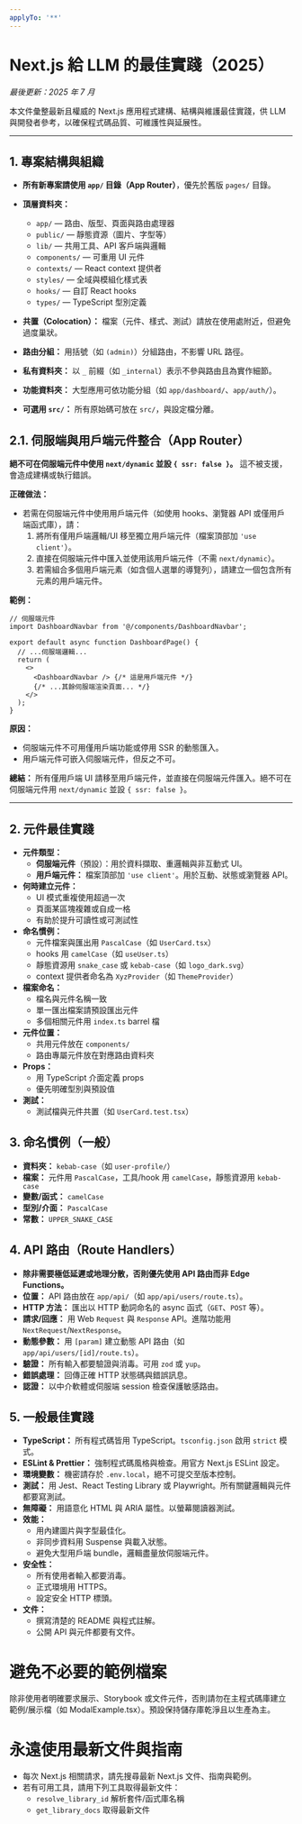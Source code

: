 ```yaml
---
applyTo: '**'
---
```


# Next.js 給 LLM 的最佳實踐（2025）

_最後更新：2025 年 7 月_

本文件彙整最新且權威的 Next.js 應用程式建構、結構與維護最佳實踐，供 LLM 與開發者參考，以確保程式碼品質、可維護性與延展性。

---

## 1. 專案結構與組織

- **所有新專案請使用 `app/` 目錄（App Router）**，優先於舊版 `pages/` 目錄。
- **頂層資料夾：**
  - `app/` — 路由、版型、頁面與路由處理器
  - `public/` — 靜態資源（圖片、字型等）
  - `lib/` — 共用工具、API 客戶端與邏輯
  - `components/` — 可重用 UI 元件
  - `contexts/` — React context 提供者
  - `styles/` — 全域與模組化樣式表
  - `hooks/` — 自訂 React hooks
  - `types/` — TypeScript 型別定義
- **共置（Colocation）：** 檔案（元件、樣式、測試）請放在使用處附近，但避免過度巢狀。
- **路由分組：** 用括號（如 `(admin)`）分組路由，不影響 URL 路徑。
- **私有資料夾：** 以 `_` 前綴（如 `_internal`）表示不參與路由且為實作細節。

- **功能資料夾：** 大型應用可依功能分組（如 `app/dashboard/`、`app/auth/`）。
- **可選用 `src/`：** 所有原始碼可放在 `src/`，與設定檔分離。

## 2.1. 伺服端與用戶端元件整合（App Router）

**絕不可在伺服端元件中使用 `next/dynamic` 並設 `{ ssr: false }`。** 這不被支援，會造成建構或執行錯誤。

**正確做法：**
- 若需在伺服端元件中使用用戶端元件（如使用 hooks、瀏覽器 API 或僅用戶端函式庫），請：
  1. 將所有僅用戶端邏輯/UI 移至獨立用戶端元件（檔案頂部加 `'use client'`）。
  2. 直接在伺服端元件中匯入並使用該用戶端元件（不需 `next/dynamic`）。
  3. 若需組合多個用戶端元素（如含個人選單的導覽列），請建立一個包含所有元素的用戶端元件。

**範例：**

```tsx
// 伺服端元件
import DashboardNavbar from '@/components/DashboardNavbar';

export default async function DashboardPage() {
  // ...伺服端邏輯...
  return (
    <>
      <DashboardNavbar /> {/* 這是用戶端元件 */}
      {/* ...其餘伺服端渲染頁面... */}
    </>
  );
}
```

**原因：**
- 伺服端元件不可用僅用戶端功能或停用 SSR 的動態匯入。
- 用戶端元件可嵌入伺服端元件，但反之不可。

**總結：**
所有僅用戶端 UI 請移至用戶端元件，並直接在伺服端元件匯入。絕不可在伺服端元件用 `next/dynamic` 並設 `{ ssr: false }`。

---

## 2. 元件最佳實踐

- **元件類型：**
  - **伺服端元件**（預設）：用於資料擷取、重邏輯與非互動式 UI。
  - **用戶端元件：** 檔案頂部加 `'use client'`。用於互動、狀態或瀏覽器 API。
- **何時建立元件：**
  - UI 模式重複使用超過一次
  - 頁面某區塊複雜或自成一格
  - 有助於提升可讀性或可測試性
- **命名慣例：**
  - 元件檔案與匯出用 `PascalCase`（如 `UserCard.tsx`）
  - hooks 用 `camelCase`（如 `useUser.ts`）
  - 靜態資源用 `snake_case` 或 `kebab-case`（如 `logo_dark.svg`）
  - context 提供者命名為 `XyzProvider`（如 `ThemeProvider`）
- **檔案命名：**
  - 檔名與元件名稱一致
  - 單一匯出檔案請預設匯出元件
  - 多個相關元件用 `index.ts` barrel 檔
- **元件位置：**
  - 共用元件放在 `components/`
  - 路由專屬元件放在對應路由資料夾
- **Props：**
  - 用 TypeScript 介面定義 props
  - 優先明確型別與預設值
- **測試：**
  - 測試檔與元件共置（如 `UserCard.test.tsx`）

## 3. 命名慣例（一般）

- **資料夾：** `kebab-case`（如 `user-profile/`）
- **檔案：** 元件用 `PascalCase`，工具/hook 用 `camelCase`，靜態資源用 `kebab-case`
- **變數/函式：** `camelCase`
- **型別/介面：** `PascalCase`
- **常數：** `UPPER_SNAKE_CASE`

## 4. API 路由（Route Handlers）

- **除非需要極低延遲或地理分散，否則優先使用 API 路由而非 Edge Functions。**
- **位置：** API 路由放在 `app/api/`（如 `app/api/users/route.ts`）。
- **HTTP 方法：** 匯出以 HTTP 動詞命名的 async 函式（`GET`、`POST` 等）。
- **請求/回應：** 用 Web `Request` 與 `Response` API。進階功能用 `NextRequest`/`NextResponse`。
- **動態參數：** 用 `[param]` 建立動態 API 路由（如 `app/api/users/[id]/route.ts`）。
- **驗證：** 所有輸入都要驗證與消毒。可用 `zod` 或 `yup`。
- **錯誤處理：** 回傳正確 HTTP 狀態碼與錯誤訊息。
- **認證：** 以中介軟體或伺服端 session 檢查保護敏感路由。

## 5. 一般最佳實踐

- **TypeScript：** 所有程式碼皆用 TypeScript。`tsconfig.json` 啟用 `strict` 模式。
- **ESLint & Prettier：** 強制程式碼風格與檢查。用官方 Next.js ESLint 設定。
- **環境變數：** 機密請存於 `.env.local`，絕不可提交至版本控制。
- **測試：** 用 Jest、React Testing Library 或 Playwright。所有關鍵邏輯與元件都要寫測試。
- **無障礙：** 用語意化 HTML 與 ARIA 屬性。以螢幕閱讀器測試。
- **效能：**
  - 用內建圖片與字型最佳化。
  - 非同步資料用 Suspense 與載入狀態。
  - 避免大型用戶端 bundle，邏輯盡量放伺服端元件。
- **安全性：**
  - 所有使用者輸入都要消毒。
  - 正式環境用 HTTPS。
  - 設定安全 HTTP 標頭。
- **文件：**
  - 撰寫清楚的 README 與程式註解。
  - 公開 API 與元件都要有文件。

# 避免不必要的範例檔案

除非使用者明確要求展示、Storybook 或文件元件，否則請勿在主程式碼庫建立範例/展示檔（如 ModalExample.tsx）。預設保持儲存庫乾淨且以生產為主。

# 永遠使用最新文件與指南
- 每次 Next.js 相關請求，請先搜尋最新 Next.js 文件、指南與範例。
- 若有可用工具，請用下列工具取得最新文件：
  - `resolve_library_id` 解析套件/函式庫名稱
  - `get_library_docs` 取得最新文件
